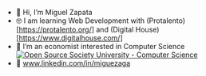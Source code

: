 - 👋 Hi, I’m Miguel Zapata
- 🤓 I am learning Web Development with (Protalento)[https://protalento.org/] and (Digital House)[https://www.digitalhouse.com/]
- 👀 I’m an economist interested in Computer Science [![Open Source Society University - Computer Science](https://img.shields.io/badge/OSSU-computer--science-blue.svg)](https://github.com/ossu/computer-science)
- 👔 www.linkedin.com/in/miguezaga
